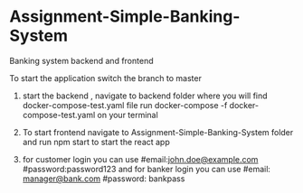 # Assignment-Simple-Banking-System
Banking system backend and frontend

To start the application
switch the branch to master
1. start the backend , navigate to backend folder where you will find docker-compose-test.yaml file run docker-compose -f docker-compose-test.yaml on your terminal

2. To start frontend navigate to Assignment-Simple-Banking-System folder and run npm start to start the react app

3. for customer login you can  use #email:john.doe@example.com #password:password123 and 
for banker login you can use #email: manager@bank.com #password: bankpass
